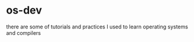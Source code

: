 # os-dev
there are some of tutorials and practices I used to learn operating systems and compilers

